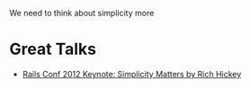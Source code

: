 We need to think about simplicity more

# Great Talks
* [Rails Conf 2012 Keynote: Simplicity Matters by Rich Hickey](https://www.youtube.com/watch?v=rI8tNMsozo0)